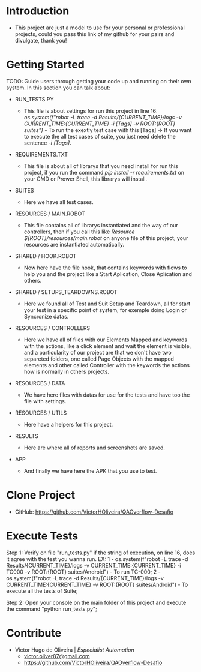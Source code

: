 # Introduction 
- This project are just a model to use for your personal or professional projects, could you pass this link of my github for your pairs and divulgate, thank you!

# Getting Started
TODO: Guide users through getting your code up and running on their own system. In this section you can talk about:
- RUN_TESTS.PY
    - This file is about settings for run this project in line 16: *os.system(f"robot -L trace -d Results/{CURRENT_TIME}/logs -v CURRENT_TIME:{CURRENT_TIME} -i [Tags] -v ROOT:{ROOT} suites")* - To run the exextly test case with this [Tags]
        => If you want to execute the all test cases of suite, you just need delete the sentence *-i [Tags]*.

- REQUIREMENTS.TXT
    - This file is about all of librarys that you need install for run this project, if you run the command *pip install -r requirements.txt* on your CMD or Prower Shell, this librarys will install.

- SUITES
    - Here we have all test cases.

- RESOURCES / MAIN.ROBOT
    - This file contains all of librarys instantiated and the way of our controllers, then if you call this like *Resource  ${ROOT}/resources/main.robot* on anyone file of this project, your resources are instantiated automatically.

- SHARED / HOOK.ROBOT
    - Now here have the file hook, that contains keywords with flows to help you and the project like a Start Aplication, Close Aplication and others.

- SHARED / SETUPS_TEARDOWNS.ROBOT
    - Here we found all of Test and Suit Setup and Teardown, all for start your test in a specific point of system, for exemple doing Login or Syncronize datas.

- RESOURCES / CONTROLLERS
    - Here we have all of files with our Elements Mapped and keywords with the actions, like a click element and wait the element is visible, and a particularity of our project are that we don't have two separeted folders, one called Page Objects with the mapped elements and other called Controller with the keywords the actions how is normally in others projects.

- RESOURCES / DATA
    - We have here files with datas for use for the tests and have too the file with settings.

- RESOURCES / UTILS
    - Here have a helpers for this project.

- RESULTS
    - Here are where all of reports and screenshots are saved.

- APP
    - And finally we have here the APK that you use to test.

# Clone Project
- GitHub: https://github.com/VictorHOliveira/QAOverflow-Desafio

# Execute Tests
Step 1:
    Verify on file "run_tests.py" if the string of execution, on line 16, does it agree with the test you wanna run.
        EX:
        1 - os.system(f"robot -L trace -d Results/{CURRENT_TIME}/logs -v CURRENT_TIME:{CURRENT_TIME} -i TC000 -v ROOT:{ROOT} suites/Android") - To run TC-000;
        2 - os.system(f"robot -L trace -d Results/{CURRENT_TIME}/logs -v CURRENT_TIME:{CURRENT_TIME} -v ROOT:{ROOT} suites/Android") - To execute all the tests of Suite;

Step 2:
    Open your console on the main folder of this project and execute the command "python run_tests.py";

# Contribute
- Victor Hugo de Oliveira | *Especialist Automation*
    - victor.oliver87@gmail.com
    - https://github.com/VictorHOliveira/QAOverflow-Desafio
